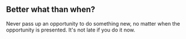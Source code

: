 ## Better what than when?

Never pass up an opportunity to do something new, no matter when the opportunity is presented.  It's not late if you do it now.
